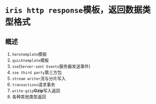 # `iris http response`模板，返回数据类型格式
## 概述
1. `herotemplate`模板
2. `quicktemplate`模板
3. `sse`(`Server-sent Events`服务器发送事件)
4. `sse third party`第三方包
5. `stream writer`流与分片写入
6. `transactions`请求事务
7. `write-gzip`**Gzip**写入返回
8. 各种其他类型返回